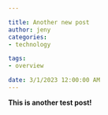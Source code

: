 ```yaml
---

title: Another new post
author: jeny
categories: 
- technology

tags: 
- overview

date: 3/1/2023 12:00:00 AM
---
```



<p><strong>This is another test post!</strong></p>
